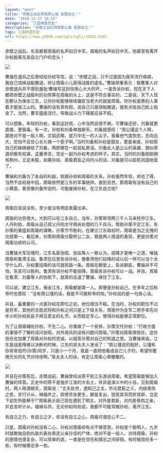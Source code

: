 ```yaml
---
layout: "post"
title: "赤壁之战后周瑜那么强 妄图自立！"
date: "2018-12-17 16:15"
categories: "三国两晋历史"
description: "赤壁之战后周瑜那么强 妄图自立！"
tags: 三国两晋历史
url: https://www.y5000.com/zgls/sglj/10262.html
---
```






赤壁之战后，东吴都督周瑜的名声如日中天，周瑜的名声如日中天，他甚至有离开孙权脱离东吴自立门户的念头！

![](https://img.y5000.com/uploads/allimg/170112/8-1F112091441V8.jpg)

曹操在退兵之后曾经给孙权写信，说：“赤壁之战，只不过是因为我军流行疾病，我自己烧掉战船撤退，却让周瑜小儿获得战胜的虚名。”曹操郑重表示：我曹某人对赤壁退兵并不感到羞耻!曹操写这封信用心大大的坏，一是告诉孙权，现在天下人都把赤壁之战胜利的功劳算在周瑜的头上，这是不符合事实的，二是说，天下人现在都认为保全江东，让你孙权能够继续偏安当老大的就是周瑜。你孙权是靠别人罩着才能坐江山的。曹操的话有真有假，说自己只是烧船撤退，就有点给自己脸上贴金了。当然，曹军瘟疫流行，导致战斗力下降那应该不假。

可以想象，年轻的孙权，看到这封信，心中当然会很不爽。可曹操还好，刘备就更直接，更狠毒。有一次，孙权和刘备单独聊天，刘备就感叹：“周公瑾这个人啊，那绝对不是一般人啊。文韬武略，是万中无一的人尖子。我看他气度恢宏，志向远大，恐怕不会甘心长久做一个臣子啊。”当时刘备和孙权是盟友，更是亲戚，孙权把自己的妹妹嫁给了刘备，两郎舅在一起说私房话。刘备此人是公认的枭雄，貌似厚道却极有权谋，这番谗言，完全一副为孙权考虑的样子。其实，当时的刘备刚刚拥有荆州，立足未稳，如果孙权、周瑜君臣之间内斗的话，刘备就可以趁机巩固地盘了。

曹操和刘备为了各自的利益，挑拨孙权和周瑜的关系。孙权虽然年轻，却也了得，当然不会轻易中招，周瑜依然是江东的军事统帅，直到去世。那周瑜有没有自己的小算盘，甚至像刘备所说的，可能废掉孙权，在江东自立呢?

![](https://img.y5000.com/uploads/allimg/170112/8-1F1120914522b.jpg)

周瑜应该说没有，至少是没有明显表露出来。

周瑜的功劳很大，大到可以在江东自立。当年，孙策带领两三千人马来抢夺江东，人丹利伯，周瑜从自己叔父丹阳太守周尚处借的几千兵马，帮助孙策平定江东，有孙策的勇猛和周瑜的谋略，孙策节节胜利。在建立江东政权时，周瑜是当之无愧的功勋第一。看后来，孙策和周瑜分娶桥公二女，既是两人情谊的表现，更是孙策对周瑜功绩的认可。

当曹操大军压境时，江东名臣张昭、张纮等人一致认为，投降才是唯一之道，唯独周瑜和鲁肃主战。鲁肃在后堂告诉孙权，像鲁肃他们投降的话以后一样可以当个太守什么的，孙权要投降的话可就死路一条。周瑜在朝堂上，告诉群臣，曹操并不可怕，东吴可以胜利。鲁肃告诉孙权不能投降，周瑜告诉孙权可以一战。并且，周瑜在鲁肃、刘备等人的协助下，就真的击退了曹操，保住了江东。

可以说，建立江东，保全江东，周瑜都是第一人。即便是孙权自己，在多年之后称帝时也感叹：“没有周公瑾的话，我是不可能称帝的啦。”孙权说的是一句良心话。

并且，最重要的一点是孙权在即位之初，地位相当不稳。在当时，孙权的职位不过是将军，其他的文臣武将和孙权之间只是上下级关系，周瑜作为全军二把手率先对年少的孙权执臣子拜见君主的礼节，从而稳定军心，使得孙权能够正常即位。

为了让周瑜辅佐孙权，不生二心。孙策做了一个安排，孙策交代孙权：“行政方面的事情不了解的话问张昭，对外用兵的话有问题问周瑜。”孙策对周瑜很信任，这份信任也加重了周瑜对孙权的忠诚，以报答孙策对自己的知遇之恩。当曹操来临，江东是战是降难以决断的时候，江东的吴太夫人发话了：“周公瑾说的挺好，公瑾和你哥哥伯符(孙策)同岁，只是小一个月，我是一直把他看成自己儿子的，希望你要用兄长的礼节对待他啊。”吴太夫人的话，肯定让周瑜心里暖暖的。

![](https://img.y5000.com/uploads/allimg/170112/8-1F112091515G4.jpg)

并且在孙策死后，赤壁战前，曹操曾经派蒋干到江东游说周瑜，希望周瑜能够加入曹操的阵营。正史中的蒋干是独步江淮的大名士，并非是演义中的小丑。见到周瑜时，两人喝酒聊天，周瑜说：“丈夫处世，遇知己之主，外讬君臣之义，内结骨肉之恩，言行计从，祸福共之，假使苏张更生，郦叟复出，犹抚其背而折其辞，岂足下幼生所能移乎?”周瑜表示自己现在遇到了明主，对外是君臣，对内是骨肉之亲，并且言听计从，福祸与共，无论你如何劝说，我都不可能背叛孙权，离开江东。

有自立之力，有自立之才，却没有自立之心，周瑜可谓忠心不二。

只是，周瑜对孙权没有二心，孙权对周瑜却有点不够意思。孙权是个聪明人，九岁时就敢独自到仇敌刘表处索还父亲孙坚的尸体，绝对不是一般人。对待周瑜，孙权的感情也很复杂，可以简单的说，一直是在信任和猜忌之间徘徊，有时候信任多一些，有时候猜忌多一些。
